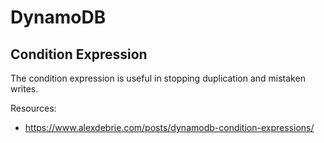 # DynamoDB

## Condition Expression

The condition expression is useful in stopping duplication and mistaken writes.

Resources:

- https://www.alexdebrie.com/posts/dynamodb-condition-expressions/
